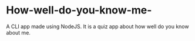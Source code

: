 # How-well-do-you-know-me-
A CLI app made using NodeJS. It is a quiz app about how well do you know about me.
